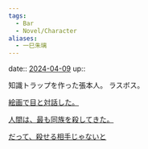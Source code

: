 ```yaml
---
tags:
  - Bar
  - Novel/Character
aliases:
  - 一巳朱璃
---
```


date:: [2024-04-09](Daily_Note/2024-04-09.md)
up::

知識トラップを作った張本人。
ラスボス。

[絵画で目と対話した。](絵画で目と対話した。.md)

[人間は、最も同族を殺してきた。](人間は、最も同族を殺してきた。.md)

[だって、殺せる相手じゃないと](だって、殺せる相手じゃないと.md)